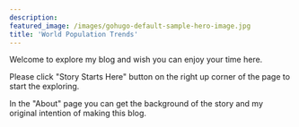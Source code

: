 ```yaml
---
description: 
featured_image: /images/gohugo-default-sample-hero-image.jpg
title: 'World Population Trends'
---
```

Welcome to explore my blog and wish you can enjoy your time here. 

Please click "Story Starts Here" button on the right up corner of the page to start the exploring.  

In the "About" page you can get the background of the story and my original intention of making this blog.
